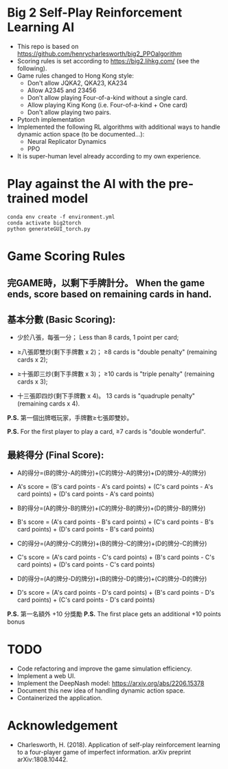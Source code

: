 # Big 2 Self-Play Reinforcement Learning AI


- This repo is based on https://github.com/henrycharlesworth/big2_PPOalgorithm
- Scoring rules is set according to https://big2.lihkg.com/ (see the following).
- Game rules changed to Hong Kong style:
  - Don't allow JQKA2, QKA23, KA234
  - Allow A2345 and 23456
  - Don't allow playing Four-of-a-kind without a single card.
  - Allow playing King Kong (i.e. Four-of-a-kind + One card)
  - Don't allow playing two pairs.
- Pytorch implementation
- Implemented the following RL algorithms with additional ways to handle dynamic action space (to be documented...):
  - Neural Replicator Dynamics
  - PPO
- It is super-human level already according to my own experience.

# Play against the AI with the pre-trained model
```
conda env create -f environment.yml
conda activate big2torch
python generateGUI_torch.py
```

# Game Scoring Rules

## 完GAME時，以剩下手牌計分。 When the game ends, score based on remaining cards in hand.

## 基本分數 (Basic Scoring):

- 少於八張，每張一分；
  Less than 8 cards, 1 point per card;

- ≥八張即雙炒(剩下手牌數 x 2)；
  ≥8 cards is "double penalty" (remaining cards x 2);

- ≥十張即三炒(剩下手牌數 x 3)；
  ≥10 cards is "triple penalty" (remaining cards x 3);

- 十三張即四炒(剩下手牌數 x 4)。
  13 cards is "quadruple penalty" (remaining cards x 4).

**P.S.** 第一個出牌嘅玩家，手牌數≥七張即雙妙。

**P.S.** For the first player to play a card, ≥7 cards is "double wonderful".

## 最終得分 (Final Score):

- A的得分=(B的牌分-A的牌分)+(C的牌分-A的牌分)+(D的牌分-A的牌分)
- A's score = (B's card points - A's card points) + (C's card points - A's card points) + (D's card points - A's card points)

- B的得分=(A的牌分-B的牌分)+(C的牌分-B的牌分)+(D的牌分-B的牌分)
- B's score = (A's card points - B's card points) + (C's card points - B's card points) + (D's card points - B's card points)

- C的得分=(A的牌分-C的牌分)+(B的牌分-C的牌分)+(D的牌分-C的牌分)
- C's score = (A's card points - C's card points) + (B's card points - C's card points) + (D's card points - C's card points)

- D的得分=(A的牌分-D的牌分)+(B的牌分-D的牌分)+(C的牌分-D的牌分)
- D's score = (A's card points - D's card points) + (B's card points - D's card points) + (C's card points - D's card points)

**P.S.** 第一名額外 +10 分獎勵
**P.S.** The first place gets an additional +10 points bonus


# TODO
- Code refactoring and improve the game simulation efficiency.
- Implement a web UI.
- Implement the DeepNash model: https://arxiv.org/abs/2206.15378
- Document this new idea of handling dynamic action space.
- Containerized the application.


# Acknowledgement
- Charlesworth, H. (2018). Application of self-play reinforcement learning to a four-player game of imperfect information. arXiv preprint arXiv:1808.10442.